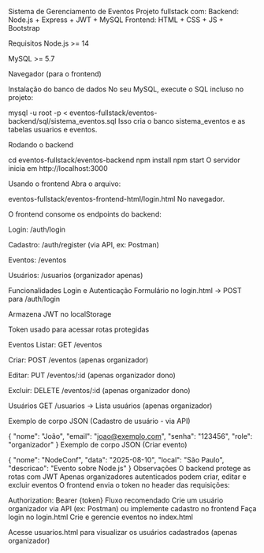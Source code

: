 Sistema de Gerenciamento de Eventos
Projeto fullstack com:
Backend: Node.js + Express + JWT + MySQL
Frontend: HTML + CSS + JS + Bootstrap

Requisitos
Node.js >= 14

MySQL >= 5.7

Navegador (para o frontend)

Instalação do banco de dados
No seu MySQL, execute o SQL incluso no projeto:


mysql -u root -p < eventos-fullstack/eventos-backend/sql/sistema_eventos.sql
Isso cria o banco sistema_eventos e as tabelas usuarios e eventos.

Rodando o backend

cd eventos-fullstack/eventos-backend
npm install
npm start
O servidor inicia em http://localhost:3000

Usando o frontend
Abra o arquivo:


eventos-fullstack/eventos-frontend-html/login.html
No navegador.

O frontend consome os endpoints do backend:

Login: /auth/login

Cadastro: /auth/register (via API, ex: Postman)

Eventos: /eventos

Usuários: /usuarios (organizador apenas)

Funcionalidades
Login e Autenticação
Formulário no login.html → POST para /auth/login

Armazena JWT no localStorage

Token usado para acessar rotas protegidas

Eventos
Listar: GET /eventos

Criar: POST /eventos (apenas organizador)

Editar: PUT /eventos/:id (apenas organizador dono)

Excluir: DELETE /eventos/:id (apenas organizador dono)

Usuários
GET /usuarios → Lista usuários (apenas organizador)

Exemplo de corpo JSON (Cadastro de usuário - via API)

{
  "nome": "João",
  "email": "joao@exemplo.com",
  "senha": "123456",
  "role": "organizador"
}
Exemplo de corpo JSON (Criar evento)

{
  "nome": "NodeConf",
  "data": "2025-08-10",
  "local": "São Paulo",
  "descricao": "Evento sobre Node.js"
}
Observações
O backend protege as rotas com JWT
Apenas organizadores autenticados podem criar, editar e excluir eventos
O frontend envia o token no header das requisições:


Authorization: Bearer {token}
Fluxo recomendado
Crie um usuário organizador via API (ex: Postman) ou implemente cadastro no frontend
Faça login no login.html
Crie e gerencie eventos no index.html

Acesse usuarios.html para visualizar os usuários cadastrados (apenas organizador)

